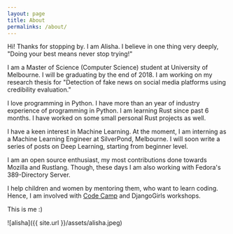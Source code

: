 ```yaml
---
layout: page
title: About
permalinks: /about/
---
```


Hi! Thanks for stopping by. I am Alisha. I believe in one thing very deeply, "Doing your best means never stop trying!"

I am a Master of Science (Computer Science) student at University of Melbourne. I will be graduating by the end of 2018. I am working on my research thesis for "Detection of fake news on social media platforms using credibility evaluation."

I love programming in Python. I have more than an year of industry experience of programming in Python. I am learning Rust since past 6 months. I have worked on some small personal Rust projects as well.

I have a keen interest in Machine Learning. At the moment, I am interning as a Machine Learning Engineer at SilverPond, Melbourne. I will soon write a series of posts on Deep Learning, starting from beginner level.

I am an open source enthusiast, my most contributions done towards Mozilla and Rustlang. Though, these days
I am also working with Fedora's 389-Directory Server.

I help children and women by mentoring them, who want to learn coding. Hence, I am involved with [Code Camp](https://alisha17.github.io/codecamp/2017/09/29/codecamp.html) and DjangoGirls workshops.

This is me :)

![alisha]({{ site.url }}/assets/alisha.jpeg)

